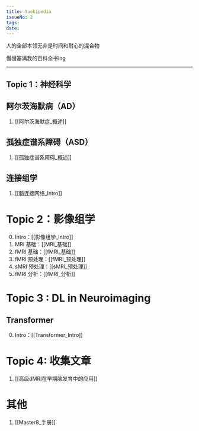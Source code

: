 ```yaml
---
title: Yuekipedia
issueNo: 2
tags: 
date:
---
```

<div class="article-header">

人的全部本领无非是时间和耐心的混合物

慢慢塞满我的百科全书ing

</div>

*** 
## Topic 1：神经科学

## 阿尔茨海默病（AD）

1. [[阿尔茨海默症_概述]]

## 孤独症谱系障碍（ASD）

1. [[孤独症谱系障碍_概述]]

## 连接组学

1. [[脑连接网络_Intro]]

# Topic 2：影像组学

0. Intro：[[影像组学_Intro]]
1. MRI 基础：[[MRI_基础]]
2. fMRI 基础：[[fMRI_基础]]
3. fMRI 预处理：[[fMRI_预处理]]
4. sMRI 预处理：[[sMRI_预处理]]
5. fMRI 分析：[[fMRI_分析]]


# Topic 3 : DL in Neuroimaging

## Transformer

0. Intro：[[Transformer_Intro]]

# Topic 4: 收集文章

1. [[高级dMRI在早期脑发育中的应用]]


# 其他

1. [[Master8_手册]]